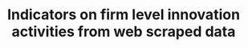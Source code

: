 ---
layout: default
layout: default
layout: default
layout: default
layout: default
layout: default
layout: default
layout: default
layout: default
layout: default
layout: default
layout: default
layout: default
layout: default
layout: default
layout: default
layout: default
citation: Ashouri, S., Suominen, A., Hajikhani, A., Pukelis, L., Schubert, T., Türkeli,
  S., Van Beers, C. and Cunningham, S., 2022. Indicators on firm level innovation
  activities from web scraped data. Data in brief, 42, p.108246.
contributors: VTT Technical Research Centre of Finland Ltd, Fraunhofer Institute for
  Systems and Innovation Research ISI, Public Policy and Management Institute, United
  Nations University Maastricht Economic and Social Research Insitute on Innovation
  and Technology, Delft University of Technology, University of Strathclyde
cost: None
description: This data sample (in support the article "Indicators on firm level innovation
  activities from web scraped data" https://ssrn.com/abstract=3938767) contains data
  on companies' innovative behavior measured at the firm-level based on web scraped
  firm-level data derived from medium-high and high-technology companies in the European
  Union and the United Kingdom. The data are retrieved from individual company websites
  and contains in total data on 96,921 companies. The data provide information on
  various aspects of innovation, most significantly the research and development orientation
  of the company at the company and product level, the company’s collaborative activities,
  company’s products, and use of standards. In addition to the web scraped data, the
  dataset aggregates a variety firm-level indicators including patenting activities.
  In total, the dataset includes 28 variables with unique identifiers which enables
  connecting to other databases such as financial data. (2021-10-04)
documentation: https://www.sciencedirect.com/science/article/pii/S2352340922004486
doi: https://doi.org/10.34894/CI5XRR
last_edit: Mon, 19 Jun 2023 16:46:47 GMT
location: https://dataverse.nl/dataset.xhtml?persistentId=doi:10.34894/CI5XRR
maintained_by: 'Sajad Ashouri: sajad.ashouri@vtt.fi, Arash Hajikhani: arash.hajikhani@vtt.fi'
open_access: 'TRUE'
related_publications: Ashouri, S., Suominen, A., Hajikhani, A., Pukelis, L., Schubert,
  T., Türkeli, S., Van Beers, C. and Cunningham, S., 2022. Indicators on firm level
  innovation activities from web scraped data. Data in brief, 42, p.108246.
shortname: BigProd
tags:
- innovation
- digitalization
- web mining
- big data
timeframe: '2021'
title: Indicators on firm level innovation activities from web scraped data
uuid: 9e127516-e7f7-41c5-b033-eedab5433dba
versioning: 'FALSE'
---